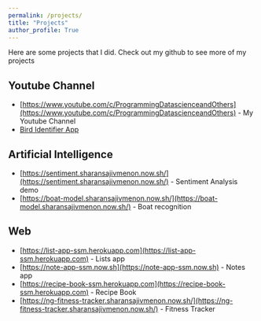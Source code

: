 ```yaml
---
permalink: /projects/
title: "Projects"
author_profile: True
---
```


Here are some projects that I did. Check out my github to see more of my projects

## Youtube Channel
 - [https://www.youtube.com/c/ProgrammingDatascienceandOthers](https://www.youtube.com/c/ProgrammingDatascienceandOthers) - My Youtube Channel
 - [Bird Identifier App](https://apps.apple.com/us/app/north-american-bird-identifier/id1597162972)

## Artificial Intelligence

- [https://sentiment.sharansajivmenon.now.sh/](https://sentiment.sharansajivmenon.now.sh/) - Sentiment Analysis demo
- [https://boat-model.sharansajivmenon.now.sh/](https://boat-model.sharansajivmenon.now.sh/) - Boat recognition

## Web

- [https://list-app-ssm.herokuapp.com](https://list-app-ssm.herokuapp.com) - Lists app
- [https://note-app-ssm.now.sh](https://note-app-ssm.now.sh) - Notes app
- [https://recipe-book-ssm.herokuapp.com](https://recipe-book-ssm.herokuapp.com) - Recipe Book
- [https://ng-fitness-tracker.sharansajivmenon.now.sh/](https://ng-fitness-tracker.sharansajivmenon.now.sh/) - Fitness Tracker

